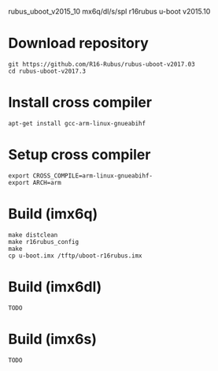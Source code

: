  rubus_uboot_v2015_10
mx6q/dl/s/spl r16rubus u-boot v2015.10 
 
# Download repository
    git https://github.com/R16-Rubus/rubus-uboot-v2017.03
    cd rubus-uboot-v2017.3
 
# Install cross compiler
    apt-get install gcc-arm-linux-gnueabihf
 
# Setup cross compiler
    export CROSS_COMPILE=arm-linux-gnueabihf-
    export ARCH=arm
 
# Build (imx6q)
    make distclean
    make r16rubus_config
    make
    cp u-boot.imx /tftp/uboot-r16rubus.imx
 
# Build (imx6dl)
    TODO
 
# Build (imx6s)
    TODO
